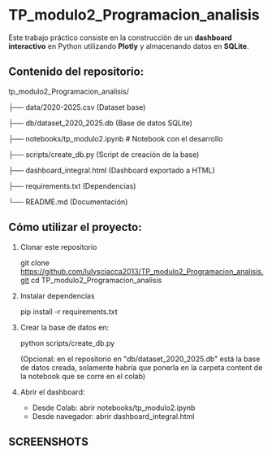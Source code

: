 # TP_modulo2_Programacion_analisis

Este trabajo práctico consiste en la construcción de un **dashboard interactivo** en Python utilizando **Plotly** y almacenando datos en **SQLite**.

## Contenido del repositorio:

tp_modulo2_Programacion_analisis/

├── data/2020-2025.csv  (Dataset base)

├── db/dataset_2020_2025.db (Base de datos SQLite)

├── notebooks/tp_modulo2.ipynb # Notebook con el desarrollo

├── scripts/create_db.py (Script de creación de la base)

├── dashboard_integral.html (Dashboard exportado a HTML)

├── requirements.txt (Dependencias)

└── README.md (Documentación)


## Cómo utilizar el proyecto:

1. Clonar este repositorio  

   git clone https://github.com/lulysciacca2013/TP_modulo2_Programacion_analisis.git
   cd TP_modulo2_Programacion_analisis

2. Instalar dependencias

   pip install -r requirements.txt

3. Crear la base de datos en:

   python scripts/create_db.py

   (Opcional: en el repositorio en "db/dataset_2020_2025.db" está la base de datos creada, solamente habría que ponerla en la carpeta 
    content de la notebook que se corre en el colab)

4. Abrir el dashboard:

   - Desde Colab: abrir notebooks/tp_modulo2.ipynb
   - Desde navegador: abrir dashboard_integral.html

## SCREENSHOTS




   
